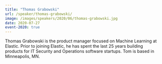 ```yaml
---
title: "Thomas Grabowski"
url: /speaker/thomas-grabowski/
image: /images/speakers/2020/06/thomas-grabowski.jpg
date: 2020-07-27
event-2020: true
---
```


Thomas Grabowski is the product manager focused on Machine Learning at Elastic. Prior to joining Elastic, he has spent the last 25 years building products for IT Security and Operations software startups. Tom is based in Minneapolis, MN.